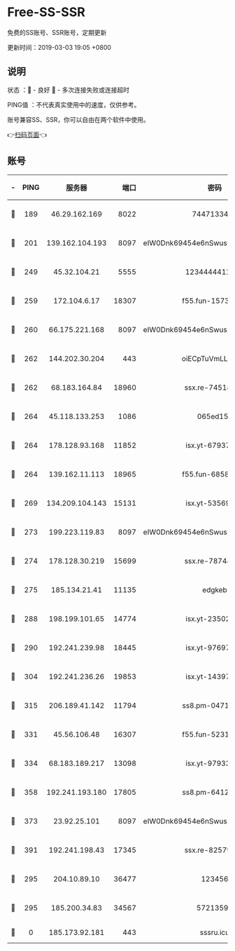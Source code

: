 # Free-SS-SSR

免费的SS账号、SSR账号，定期更新

更新时间：2019-03-03 19:05 +0800

## 说明

状态     ：🙂 - 良好 🙁 - 多次连接失败或连接超时

PING值   ：不代表真实使用中的速度，仅供参考。

账号兼容SS、SSR，你可以自由在两个软件中使用。

👉[扫码页面](https://liesauer.github.io/free-ss-ssr.github.io/)👈

## 账号

|-|PING|服务器|端口|密码|加密方式|区域|
|:----:|:----:|:-----:|-----:|:----:|:----:|:----:|
|🙂|189|46.29.162.169|8022|7447133485|aes-256-cfb|RU|
|🙂|201|139.162.104.193|8097|eIW0Dnk69454e6nSwuspv9DmS201tQ0D|aes-256-cfb|JP|
|🙂|249|45.32.104.21|5555|1234444411111|aes-256-cfb|SG|
|🙂|259|172.104.6.17|18307|f55.fun-15739301|aes-256-cfb|US|
|🙂|260|66.175.221.168|8097|eIW0Dnk69454e6nSwuspv9DmS201tQ0D|aes-256-cfb|US|
|🙂|262|144.202.30.204|443|oiECpTuVmLLxk4Ts|aes-256-cfb|US|
|🙂|262|68.183.164.84|18960|ssx.re-74518385|aes-256-cfb|US|
|🙂|264|45.118.133.253|1086|065ed15a|aes-256-cfb|SG|
|🙂|264|178.128.93.168|11852|isx.yt-67937550|aes-256-cfb|SG|
|🙂|264|139.162.11.113|18965|f55.fun-68582887|aes-256-cfb|SG|
|🙂|269|134.209.104.143|15131|isx.yt-53569932|aes-256-cfb|SG|
|🙂|273|199.223.119.83|8097|eIW0Dnk69454e6nSwuspv9DmS201tQ0D|aes-256-cfb|US|
|🙂|274|178.128.30.219|15699|ssx.re-78744964|aes-256-cfb|SG|
|🙂|275|185.134.21.41|11135|edgkeb|aes-256-cfb|GB|
|🙂|288|198.199.101.65|14774|isx.yt-23502068|aes-256-cfb|US|
|🙂|290|192.241.239.98|18445|isx.yt-97697625|aes-256-cfb|US|
|🙂|304|192.241.236.26|19853|isx.yt-14397155|aes-256-cfb|US|
|🙂|315|206.189.41.142|11794|ss8.pm-04714048|aes-256-cfb|SG|
|🙂|331|45.56.106.48|16307|f55.fun-52314047|aes-256-cfb|US|
|🙂|334|68.183.189.217|13098|isx.yt-97933263|aes-256-cfb|SG|
|🙂|358|192.241.193.180|17805|ss8.pm-64125416|aes-256-cfb|US|
|🙂|373|23.92.25.101|8097|eIW0Dnk69454e6nSwuspv9DmS201tQ0D|aes-256-cfb|US|
|🙂|391|192.241.198.43|17345|ssx.re-82579728|aes-256-cfb|US|
|🙂|295|204.10.89.10|36477|123456|aes-256-cfb|US|
|🙁|295|185.200.34.83|34567|57213592|aes-256-cfb|US|
|🙁|0|185.173.92.181|443|sssru.icu|rc4-md5|RU|
